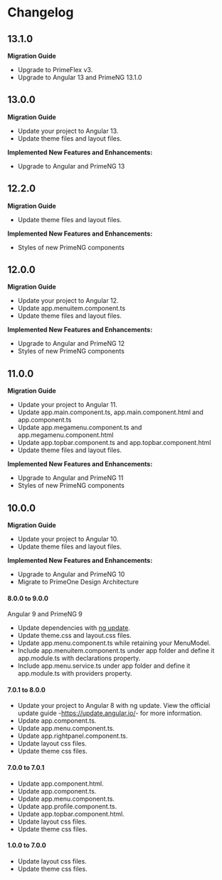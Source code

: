 # Changelog

## 13.1.0
**Migration Guide**

- Upgrade to PrimeFlex v3.
- Upgrade to Angular 13 and PrimeNG 13.1.0

## 13.0.0
**Migration Guide**
- Update your project to Angular 13.
- Update theme files and layout files.

**Implemented New Features and Enhancements:**

- Upgrade to Angular and PrimeNG 13

## 12.2.0
**Migration Guide**
- Update theme files and layout files.

**Implemented New Features and Enhancements:**

- Styles of new PrimeNG components

## 12.0.0
**Migration Guide**
- Update your project to Angular 12.
- Update app.menuitem.component.ts
- Update theme files and layout files.

**Implemented New Features and Enhancements:**

- Upgrade to Angular and PrimeNG 12
- Styles of new PrimeNG components

## 11.0.0
**Migration Guide**
- Update your project to Angular 11.
- Update app.main.component.ts, app.main.component.html and app.component.ts
- Update app.megamenu.component.ts and app.megamenu.component.html
- Update app.topbar.component.ts and app.topbar.component.html
- Update theme files and layout files.

**Implemented New Features and Enhancements:**

- Upgrade to Angular and PrimeNG 11
- Styles of new PrimeNG components

## 10.0.0
**Migration Guide**
- Update your project to Angular 10.
- Update theme files and layout files.

**Implemented New Features and Enhancements:**

- Upgrade to Angular and PrimeNG 10
- Migrate to PrimeOne Design Architecture


#### 8.0.0 to 9.0.0
Angular 9 and PrimeNG 9
- Update dependencies with <a href="https://angular.io/cli/update">ng update</a>.
- Update theme.css and layout.css files.
- Update app.menu.component.ts while retaining your MenuModel.
- Include app.menuitem.component.ts under app folder and define it app.module.ts with declarations property.
- Include app.menu.service.ts under app folder and define it app.module.ts with providers property.

#### 7.0.1 to 8.0.0
- Update your project to Angular 8 with ng update. View the official update guide -<a href="https://update.angular.io/">https://update.angular.io/</a>- for more information.
- Update app.component.ts.
- Update app.menu.component.ts.
- Update app.rightpanel.component.ts.
- Update layout css files.
- Update theme css files.

#### 7.0.0 to 7.0.1
- Update app.component.html.
- Update app.component.ts.
- Update app.menu.component.ts.
- Update app.profile.component.ts.
- Update app.topbar.component.html.
- Update layout css files.
- Update theme css files.

#### 1.0.0 to 7.0.0
- Update layout css files.
- Update theme css files.
